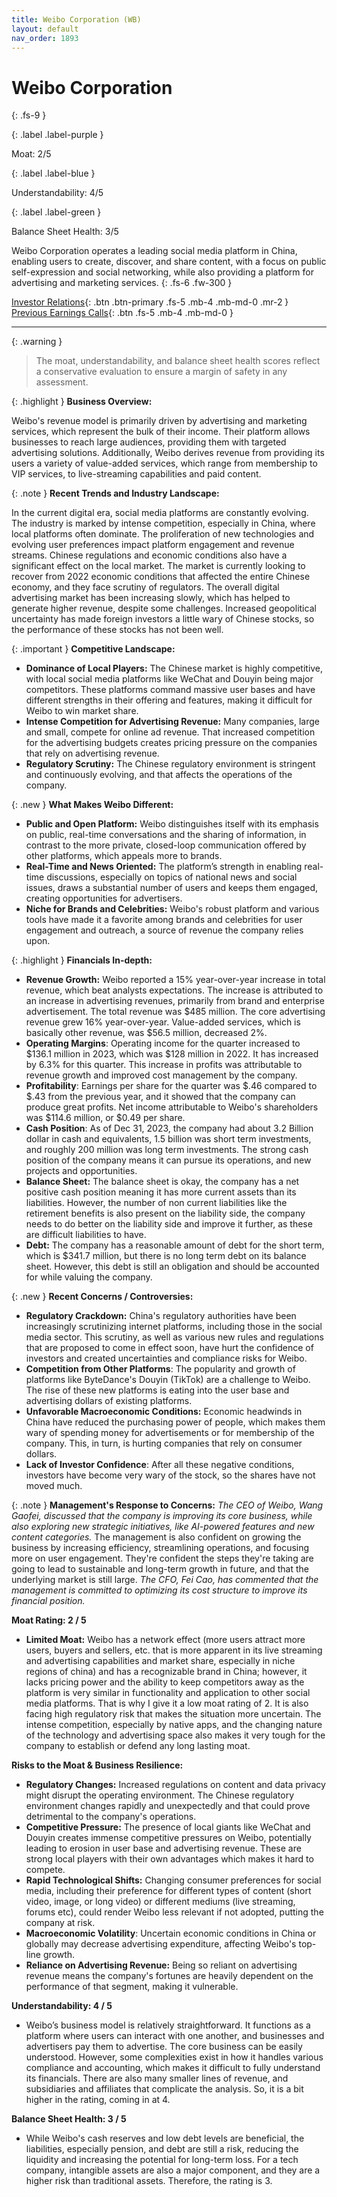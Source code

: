 ```yaml
---
title: Weibo Corporation (WB)
layout: default
nav_order: 1893
---
```


# Weibo Corporation
{: .fs-9 }

{: .label .label-purple }

Moat: 2/5

{: .label .label-blue }

Understandability: 4/5

{: .label .label-green }

Balance Sheet Health: 3/5

Weibo Corporation operates a leading social media platform in China, enabling users to create, discover, and share content, with a focus on public self-expression and social networking, while also providing a platform for advertising and marketing services.
{: .fs-6 .fw-300 }

[Investor Relations](https://www.google.com/search?q=WB+investor+relations){: .btn .btn-primary .fs-5 .mb-4 .mb-md-0 .mr-2 }
[Previous Earnings Calls](https://discountingcashflows.com/company/WB/transcripts/){: .btn .fs-5 .mb-4 .mb-md-0 }

---

{: .warning }
>The moat, understandability, and balance sheet health scores reflect a conservative evaluation to ensure a margin of safety in any assessment.



{: .highlight }
**Business Overview:**

Weibo's revenue model is primarily driven by advertising and marketing services, which represent the bulk of their income. Their platform allows businesses to reach large audiences, providing them with targeted advertising solutions. Additionally, Weibo derives revenue from providing its users a variety of value-added services, which range from membership to VIP services, to live-streaming capabilities and paid content.

{: .note }
**Recent Trends and Industry Landscape:**

In the current digital era, social media platforms are constantly evolving. The industry is marked by intense competition, especially in China, where local platforms often dominate. The proliferation of new technologies and evolving user preferences impact platform engagement and revenue streams. Chinese regulations and economic conditions also have a significant effect on the local market.
The market is currently looking to recover from 2022 economic conditions that affected the entire Chinese economy, and they face scrutiny of regulators.
The overall digital advertising market has been increasing slowly, which has helped to generate higher revenue, despite some challenges.
Increased geopolitical uncertainty has made foreign investors a little wary of Chinese stocks, so the performance of these stocks has not been well.

{: .important }
**Competitive Landscape:**

*   **Dominance of Local Players:** The Chinese market is highly competitive, with local social media platforms like WeChat and Douyin being major competitors. These platforms command massive user bases and have different strengths in their offering and features, making it difficult for Weibo to win market share.
*   **Intense Competition for Advertising Revenue:** Many companies, large and small, compete for online ad revenue. That increased competition for the advertising budgets creates pricing pressure on the companies that rely on advertising revenue.
*  **Regulatory Scrutiny:** The Chinese regulatory environment is stringent and continuously evolving, and that affects the operations of the company.

  

{: .new }
**What Makes Weibo Different:**

*   **Public and Open Platform:** Weibo distinguishes itself with its emphasis on public, real-time conversations and the sharing of information, in contrast to the more private, closed-loop communication offered by other platforms, which appeals more to brands.
*   **Real-Time and News Oriented:** The platform’s strength in enabling real-time discussions, especially on topics of national news and social issues, draws a substantial number of users and keeps them engaged, creating opportunities for advertisers.
*   **Niche for Brands and Celebrities:** Weibo's robust platform and various tools have made it a favorite among brands and celebrities for user engagement and outreach, a source of revenue the company relies upon.

{: .highlight }
**Financials In-depth:**

*   **Revenue Growth:** Weibo reported a 15% year-over-year increase in total revenue, which beat analysts expectations. The increase is attributed to an increase in advertising revenues, primarily from brand and enterprise advertisement. The total revenue was $485 million. The core advertising revenue grew 16% year-over-year. Value-added services, which is basically other revenue, was $56.5 million, decreased 2%.
*   **Operating Margins**: Operating income for the quarter increased to $136.1 million in 2023, which was $128 million in 2022. It has increased by 6.3% for this quarter. This increase in profits was attributable to revenue growth and improved cost management by the company.
*   **Profitability**: Earnings per share for the quarter was $.46 compared to $.43 from the previous year, and it showed that the company can produce great profits. Net income attributable to Weibo's shareholders was $114.6 million, or $0.49 per share.
*   **Cash Position**:  As of Dec 31, 2023, the company had about 3.2 Billion dollar in cash and equivalents, 1.5 billion was short term investments, and roughly 200 million was long term investments. The strong cash position of the company means it can pursue its operations, and new projects and opportunities.
*   **Balance Sheet:**  The balance sheet is okay, the company has a net positive cash position meaning it has more current assets than its liabilities. However, the number of non current liabilities like the retirement benefits is also present on the liability side, the company needs to do better on the liability side and improve it further, as these are difficult liabilities to have.
*   **Debt:** The company has a reasonable amount of debt for the short term, which is $341.7 million, but there is no long term debt on its balance sheet. However, this debt is still an obligation and should be accounted for while valuing the company.

{: .new }
**Recent Concerns / Controversies:**

*   **Regulatory Crackdown:** China's regulatory authorities have been increasingly scrutinizing internet platforms, including those in the social media sector. This scrutiny, as well as various new rules and regulations that are proposed to come in effect soon, have hurt the confidence of investors and created uncertainties and compliance risks for Weibo.
*   **Competition from Other Platforms**: The popularity and growth of platforms like ByteDance's Douyin (TikTok) are a challenge to Weibo. The rise of these new platforms is eating into the user base and advertising dollars of existing platforms.
*   **Unfavorable Macroeconomic Conditions:** Economic headwinds in China have reduced the purchasing power of people, which makes them wary of spending money for advertisements or for membership of the company. This, in turn, is hurting companies that rely on consumer dollars.
*   **Lack of Investor Confidence**: After all these negative conditions, investors have become very wary of the stock, so the shares have not moved much.

{: .note }
**Management's Response to Concerns:**
*The CEO of Weibo, Wang Gaofei, discussed that the company is improving its core business, while also exploring new strategic initiatives, like AI-powered features and new content categories.* The management is also confident on growing the business by increasing efficiency, streamlining operations, and focusing more on user engagement. They're confident the steps they're taking are going to lead to sustainable and long-term growth in future, and that the underlying market is still large. *The CFO, Fei Cao, has commented that the management is committed to optimizing its cost structure to improve its financial position.*

  
**Moat Rating: 2 / 5**

*   **Limited Moat:** Weibo has a network effect (more users attract more users, buyers and sellers, etc. that is more apparent in its live streaming and advertising capabilities and market share, especially in niche regions of china) and has a recognizable brand in China; however, it lacks pricing power and the ability to keep competitors away as the platform is very similar in functionality and application to other social media platforms. That is why I give it a low moat rating of 2. It is also facing high regulatory risk that makes the situation more uncertain. The intense competition, especially by native apps, and the changing nature of the technology and advertising space also makes it very tough for the company to establish or defend any long lasting moat.

**Risks to the Moat & Business Resilience:**

*   **Regulatory Changes:** Increased regulations on content and data privacy might disrupt the operating environment. The Chinese regulatory environment changes rapidly and unexpectedly and that could prove detrimental to the company's operations.
*  **Competitive Pressure:** The presence of local giants like WeChat and Douyin creates immense competitive pressures on Weibo, potentially leading to erosion in user base and advertising revenue. These are strong local players with their own advantages which makes it hard to compete.
*  **Rapid Technological Shifts:** Changing consumer preferences for social media, including their preference for different types of content (short video, image, or long video) or different mediums (live streaming, forums etc), could render Weibo less relevant if not adopted, putting the company at risk.
*   **Macroeconomic Volatility**: Uncertain economic conditions in China or globally may decrease advertising expenditure, affecting Weibo's top-line growth.
*   **Reliance on Advertising Revenue:** Being so reliant on advertising revenue means the company's fortunes are heavily dependent on the performance of that segment, making it vulnerable.

  
**Understandability: 4 / 5**

*   Weibo’s business model is relatively straightforward. It functions as a platform where users can interact with one another, and businesses and advertisers pay them to advertise. The core business can be easily understood. However, some complexities exist in how it handles various compliance and accounting, which makes it difficult to fully understand its financials. There are also many smaller lines of revenue, and subsidiaries and affiliates that complicate the analysis. So, it is a bit higher in the rating, coming in at 4.

**Balance Sheet Health: 3 / 5**

*   While Weibo's cash reserves and low debt levels are beneficial, the liabilities, especially pension, and debt are still a risk, reducing the liquidity and increasing the potential for long-term loss. For a tech company, intangible assets are also a major component, and they are a higher risk than traditional assets. Therefore, the rating is 3.

  
